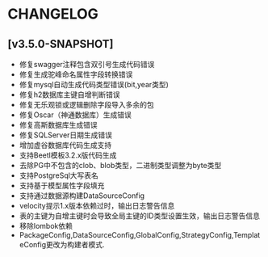 ﻿# CHANGELOG

## [v3.5.0-SNAPSHOT]
- 修复swagger注释包含双引号生成代码错误
- 修复生成驼峰命名属性字段转换错误
- 修复mysql自动生成代码类型错误(bit,year类型)
- 修复h2数据库主键自增判断错误
- 修复无乐观锁或逻辑删除字段导入多余的包
- 修复Oscar（神通数据库）生成错误
- 修复高斯数据库生成错误
- 修复SQLServer日期生成错误
- 增加虚谷数据库代码生成支持
- 支持Beetl模板3.2.x版代码生成
- 去除PG中不包含的clob、blob类型，二进制类型调整为byte类型
- 支持PostgreSql大写表名
- 支持基于模型属性字段填充
- 支持通过数据源构建DataSourceConfig
- velocity提示1.x版本依赖过时，输出日志警告信息
- 表的主键为自增主键时会导致全局主键的ID类型设置生效，输出日志警告信息
- 移除lombok依赖
- PackageConfig,DataSourceConfig,GlobalConfig,StrategyConfig,TemplateConfig更改为构建者模式.

